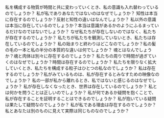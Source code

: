 私を構成する物質が時間と共に変わっていくとき、私の意識も入れ替わっているのでしょうか？
私が私でありあなたではないのはなぜでしょうか？
知性は本当に存在するのでしょうか？反射と知性の違いはなんでしょうか？
私以外の意識は本当に存在しているのでしょうか？本当は意識があるかのようにふるまっているだけなのではないでしょうか？
なぜ私たちが存在しないのではなく、私たちが存在するのでしょうか？
私たちが私たちを観測していないとき、私たちは存在しているのでしょうか？
私の始まりと終わりはどこなのでしょうか？私の髪の毛の一本と私の半分の本質的な違いは何でしょうか？
魂とはなんでしょうか？魂と肉体は別々に存在するのでしょうか？
私たちの周りで時間が過ぎていくのはなぜでしょうか？時間は存在するのでしょうか？
私たちを限りなく拡大していくとき、私たちを構成する粒子はひとつの私なのでしょうか？
私は存在するのでしょうか？私がみているものは、私が存在するとみなすための映像なのでしょうか？
私の一部が私から離れるとき、私ではないと感じるのはなぜでしょうか？
私が存在しなくなったとき、世界は存在しているのでしょうか？
私とは何かを問うことは正しいのでしょうか？
私が何であるか疑問を抱くことで、私が存在することを証明することはできるのでしょうか？
私が抱いている疑問は果たして疑問なのでしょうか？
私が私である理由は存在するのでしょうか？私とあなたは別のものに見えて実際は同じものなのでしょうか？